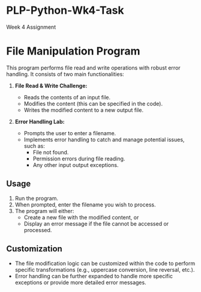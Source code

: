 # PLP-Python-Wk4-Task
Week 4 Assignment
# File Manipulation Program

This program performs file read and write operations with robust error handling. It consists of two main functionalities:

1.  **File Read & Write Challenge:**
    * Reads the contents of an input file.
    * Modifies the content (this can be specified in the code).
    * Writes the modified content to a new output file.

2.  **Error Handling Lab:**
    * Prompts the user to enter a filename.
    * Implements error handling to catch and manage potential issues, such as:
        * File not found.
        * Permission errors during file reading.
        * Any other input output exceptions.

## Usage

1.  Run the program.
2.  When prompted, enter the filename you wish to process.
3.  The program will either:
    * Create a new file with the modified content, or
    * Display an error message if the file cannot be accessed or processed.

## Customization

* The file modification logic can be customized within the code to perform specific transformations (e.g., uppercase conversion, line reversal, etc.).
* Error handling can be further expanded to handle more specific exceptions or provide more detailed error messages.
